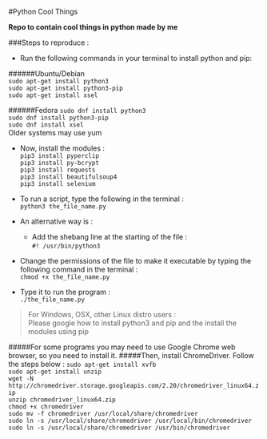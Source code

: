 #Python Cool Things

**Repo to contain cool things in python made by me**

###Steps to reproduce :

  * Run the following commands in your terminal to install python and pip:
    
######Ubuntu/Debian   
`sudo apt-get install python3`    
`sudo apt-get install python3-pip`  
`sudo apt-get install xsel`

######Fedora
`sudo dnf install python3`    
`sudo dnf install python3-pip`    
`sudo dnf install xsel`     
Older systems may use yum

  * Now, install the modules :   
`pip3 install pyperclip`   
`pip3 install py-bcrypt`     
`pip3 install requests`    
`pip3 install beautifulsoup4`    
`pip3 install selenium`

  * To run a script, type the following in the terminal :    
`python3 the_file_name.py`   

  * An alternative way is :   
      * Add the shebang line at the starting of the file :    
`#! /usr/bin/python3`

   * Change the permissions of the file to make it executable by typing the following command in the terminal :    
`chmod +x the_file_name.py`

   * Type it to run the program :     
`./the_file_name.py`


> For Windows, OSX, other Linux distro users :    
  Please google how to install python3 and pip and the install the modules using pip

#####For some programs you may need to use Google Chrome web browser, so you need to install it.
#####Then, install ChromeDriver. Follow the steps below : 
`sudo apt-get install xvfb`   
`sudo apt-get install unzip`   
`wget -N http://chromedriver.storage.googleapis.com/2.20/chromedriver_linux64.zip`   
`unzip chromedriver_linux64.zip`   
`chmod +x chromedriver`   
`sudo mv -f chromedriver /usr/local/share/chromedriver`   
`sudo ln -s /usr/local/share/chromedriver /usr/local/bin/chromedriver`   
`sudo ln -s /usr/local/share/chromedriver /usr/bin/chromedriver`   

